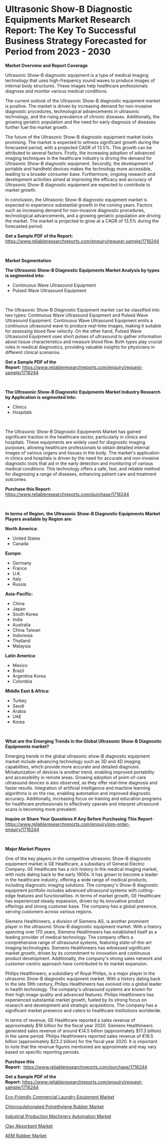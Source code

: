 <p><h1>Ultrasonic Show-B Diagnostic Equipments Market Research Report: The Key To Successful Business Strategy Forecasted for Period from 2023 - 2030</h1></p><p><strong>Market Overview and Report Coverage</strong></p>
<p><p>Ultrasonic Show-B diagnostic equipment is a type of medical imaging technology that uses high-frequency sound waves to produce images of internal body structures. These images help healthcare professionals diagnose and monitor various medical conditions.</p><p>The current outlook of the Ultrasonic Show-B diagnostic equipment market is positive. The market is driven by increasing demand for non-invasive diagnostic procedures, technological advancements in ultrasonic technology, and the rising prevalence of chronic diseases. Additionally, the growing geriatric population and the need for early diagnosis of diseases further fuel the market growth.</p><p>The future of the Ultrasonic Show-B diagnostic equipment market looks promising. The market is expected to witness significant growth during the forecasted period, with a projected CAGR of 13.5%. This growth can be attributed to several factors. Firstly, the increasing adoption of advanced imaging techniques in the healthcare industry is driving the demand for Ultrasonic Show-B diagnostic equipment. Secondly, the development of portable and handheld devices makes the technology more accessible, leading to a broader consumer base. Furthermore, ongoing research and development activities aimed at improving the efficacy and accuracy of Ultrasonic Show-B diagnostic equipment are expected to contribute to market growth.</p><p>In conclusion, the Ultrasonic Show-B diagnostic equipment market is expected to experience substantial growth in the coming years. Factors such as increasing demand for non-invasive diagnostic procedures, technological advancements, and a growing geriatric population are driving the market. The market is projected to grow at a CAGR of 13.5% during the forecasted period.</p></p>
<p><strong>Get a Sample PDF of the Report:</strong> <a href="https://www.reliableresearchreports.com/enquiry/request-sample/1716244">https://www.reliableresearchreports.com/enquiry/request-sample/1716244</a></p>
<p>&nbsp;</p>
<p><strong>Market Segmentation</strong></p>
<p><strong>The Ultrasonic Show-B Diagnostic Equipments Market Analysis by types is segmented into:</strong></p>
<p><ul><li>Continuous Wave Ultrasound Equipment</li><li>Pulsed Wave Ultrasound Equipment</li></ul></p>
<p>&nbsp;</p>
<p><p>The Ultrasonic Show-B Diagnostic Equipment market can be classified into two types: Continuous Wave Ultrasound Equipment and Pulsed Wave Ultrasound Equipment. Continuous Wave Ultrasound Equipment emits a continuous ultrasound wave to produce real-time images, making it suitable for assessing blood flow velocity. On the other hand, Pulsed Wave Ultrasound Equipment uses short pulses of ultrasound to gather information about tissue characteristics and measure blood flow. Both types play crucial roles in medical diagnostics, providing valuable insights for physicians in different clinical scenarios.</p></p>
<p><strong>Get a Sample PDF of the Report:</strong>&nbsp;<a href="https://www.reliableresearchreports.com/enquiry/request-sample/1716244">https://www.reliableresearchreports.com/enquiry/request-sample/1716244</a></p>
<p>&nbsp;</p>
<p><strong>The Ultrasonic Show-B Diagnostic Equipments Market Industry Research by Application is segmented into:</strong></p>
<p><ul><li>Clinics</li><li>Hospitals</li></ul></p>
<p>&nbsp;</p>
<p><p>The Ultrasonic Show-B Diagnostic Equipments Market has gained significant traction in the healthcare sector, particularly in clinics and hospitals. These equipments are widely used for diagnostic imaging purposes, allowing healthcare professionals to obtain detailed internal images of various organs and tissues in the body. The market's application in clinics and hospitals is driven by the need for accurate and non-invasive diagnostic tools that aid in the early detection and monitoring of various medical conditions. This technology offers a safe, fast, and reliable method for diagnosing a range of diseases, enhancing patient care and treatment outcomes.</p></p>
<p><strong>Purchase this Report:</strong>&nbsp; <a href="https://www.reliableresearchreports.com/purchase/1716244">https://www.reliableresearchreports.com/purchase/1716244</a></p>
<p>&nbsp;</p>
<p><strong>In terms of Region, the Ultrasonic Show-B Diagnostic Equipments Market Players available by Region are:</strong></p>
<p>
    <p> <strong> North America: </strong>
        <ul>
            <li>United States</li>
            <li>Canada</li>
        </ul>
        </p> 
    <p> <strong> Europe: </strong>
        <ul>
            <li>Germany</li>
            <li>France</li>
            <li>U.K.</li>
            <li>Italy</li>
            <li>Russia</li>
        </ul>
        </p> 
    <p> <strong> Asia-Pacific: </strong>
        <ul>
            <li>China</li>
            <li>Japan</li>
            <li>South Korea</li>
            <li>India</li>
            <li>Australia</li>
            <li>China Taiwan</li>
            <li>Indonesia</li>
            <li>Thailand</li>
            <li>Malaysia</li>
        </ul>
        </p> 
    <p> <strong> Latin America: </strong>
        <ul>
            <li>Mexico</li>
            <li>Brazil</li>
            <li>Argentina Korea</li>
            <li>Colombia</li>
        </ul>
        </p> 
    <p> <strong> Middle East & Africa: </strong>
        <ul>
            <li>Turkey</li>
            <li>Saudi</li>
            <li>Arabia</li>
            <li>UAE</li>
            <li>Korea</li>
        </ul>
    </p>
    </p>
<p>&nbsp;</p>
<p><strong>What are the Emerging Trends in the Global Ultrasonic Show-B Diagnostic Equipments market?</strong></p>
<p><p>Emerging trends in the global ultrasonic show-B diagnostic equipment market include advancing technology such as 3D and 4D imaging capabilities, which provide more accurate and detailed diagnosis. Miniaturization of devices is another trend, enabling improved portability and accessibility in remote areas. Growing adoption of point-of-care ultrasound devices is also observed, as they offer real-time diagnosis and faster results. Integration of artificial intelligence and machine learning algorithms is on the rise, enabling automation and improved diagnostic accuracy. Additionally, increasing focus on training and education programs for healthcare professionals to effectively operate and interpret ultrasound scans is becoming more prevalent.</p></p>
<p><strong>Inquire or Share Your Questions If Any Before Purchasing This Report</strong>- <a href="https://www.reliableresearchreports.com/enquiry/pre-order-enquiry/1716244">https://www.reliableresearchreports.com/enquiry/pre-order-enquiry/1716244</a></p>
<p>&nbsp;</p>
<p><strong>Major Market Players</strong></p>
<p><p>One of the key players in the competitive ultrasonic Show-B diagnostic equipment market is GE Healthcare, a subsidiary of General Electric Company. GE Healthcare has a rich history in the medical imaging market, with roots dating back to the early 1900s. It has grown to become a leader in the healthcare industry, offering a wide range of medical products, including diagnostic imaging solutions. The company's Show-B diagnostic equipment portfolio includes advanced ultrasound systems with cutting-edge features and functionalities. In terms of market growth, GE Healthcare has experienced steady expansion, driven by its innovative product offerings and strong customer base. The company has a global presence, serving customers across various regions.</p><p>Siemens Healthineers, a division of Siemens AG, is another prominent player in the ultrasonic Show-B diagnostic equipment market. With a history spanning over 170 years, Siemens Healthineers has established itself as a leading provider of medical technology. The company offers a comprehensive range of ultrasound systems, featuring state-of-the-art imaging technologies. Siemens Healthineers has witnessed significant market growth, driven by its commitment to innovation and continuous product development. Additionally, the company's strong sales network and customer-centric approach have contributed to its market expansion.</p><p>Philips Healthineers, a subsidiary of Royal Philips, is a major player in the ultrasonic Show-B diagnostic equipment market. With a history dating back to the late 19th century, Philips Healthineers has evolved into a global leader in health technology. The company's ultrasound systems are known for their high image quality and advanced features. Philips Healthineers has experienced substantial market growth, fueled by its strong focus on research and development and strategic acquisitions. The company has a significant market presence and caters to healthcare institutions worldwide.</p><p>In terms of revenue, GE Healthcare reported a sales revenue of approximately $18 billion for the fiscal year 2020. Siemens Healthineers generated sales revenue of around €14.5 billion (approximately $17.3 billion) in the same period. Philips Healthineers reported sales revenue of €19.5 billion (approximately $23.2 billion) for the fiscal year 2020. It is important to note that the revenue figures mentioned are approximate and may vary based on specific reporting periods.</p></p>
<p><strong>Purchase this Report:</strong>&nbsp;&nbsp;<a href="https://www.reliableresearchreports.com/purchase/1716244">https://www.reliableresearchreports.com/purchase/1716244</a></p>
<p></p>
<p><strong>Get a Sample PDF of the Report:</strong>&nbsp;<a href="https://www.reliableresearchreports.com/enquiry/request-sample/1716244">https://www.reliableresearchreports.com/enquiry/request-sample/1716244</a></p>
<p><p><a href="https://medium.com/@audieyost1952/eco-friendly-commercial-laundry-equipment-market-analysis-its-cagr-market-segmentation-and-global-cad2b091f6d4">Eco-Friendly Commercial Laundry Equipment Market</a></p><p><a href="https://www.linkedin.com/pulse/chlorosulphonated-polyethylene-rubber-market-research-dls1c/">Chlorosulphonated Polyethylene Rubber Market</a></p><p><a href="https://medium.com/@tonikuhic/industrial-production-machinery-automation-market-comprehensive-assessment-by-type-application-425c944b1c57">Industrial Production Machinery Automation Market</a></p><p><a href="https://www.linkedin.com/pulse/clay-absorbent-market-insights-players-forecast-till-2030-kuk7e/">Clay Absorbent Market</a></p><p><a href="https://www.linkedin.com/pulse/aem-rubber-market-research-report-provides-thorough-industry-wzxbc/">AEM Rubber Market</a></p></p>